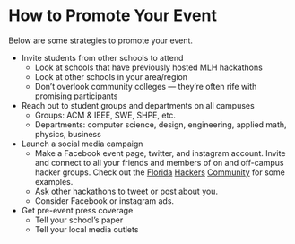 # How to Promote Your Event

Below are some strategies to promote your event. 

* Invite students from other schools to attend
  * Look at schools that have previously hosted MLH hackathons
  * Look at other schools in your area/region
  * Don’t overlook community colleges — they’re often rife with promising participants
* Reach out to student groups and departments on all campuses
  * Groups: ACM & IEEE, SWE, SHPE, etc.
  * Departments: computer science, design, engineering, applied math, physics, business 
* Launch a social media campaign
  * Make a Facebook event page, twitter, and instagram account. Invite and connect to all your friends and members of on and off-campus hacker groups. Check out the [Florida](https://github.com/major-league-hacking/hackathon-organizer-guide/tree/ef6496747bdf374aefcf83ad75c5e9ba81c5cd6f/Organizer-Timeline/2-Months-Before/floridahackers.com) [Hackers](http://floridahackers.slack.com/signup) [Community](https://www.facebook.com/groups/1023750727698510/) for some examples.
  * Ask other hackathons to tweet or post about you. 
  * Consider Facebook or instagram ads.
* Get pre-event press coverage
  * Tell your school’s paper
  * Tell your local media outlets 


